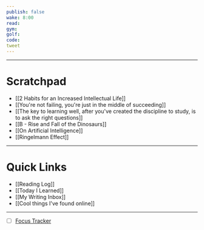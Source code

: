 ```yaml
---
publish: false
wake: 8:00
read:
gym:
golf:
code:
tweet
---
```

***
# Scratchpad
- [[2 Habits for an Increased Intellectual Life]]
- [[You're not failing, you're just in the middle of succeeding]]
- [[The key to learning well, after you've created the discipline to study, is to ask the right questions]]
- [[B - Rise and Fall of the Dinosaurs]]
- [[On Artificial Intelligence]]
- [[Ringelmann Effect]]



---
# Quick Links
- [[Reading Log]]
- [[Today I Learned]]
- [[My Writing Inbox]]
- [[Cool things I've found online]]

***
- [ ] [Focus Tracker](https://docs.google.com/spreadsheets/d/18ZL9CSRxE2z7pTKcaPGe3749GMO9Ov2UjVsRMQqShBk/edit#gid=696776801)